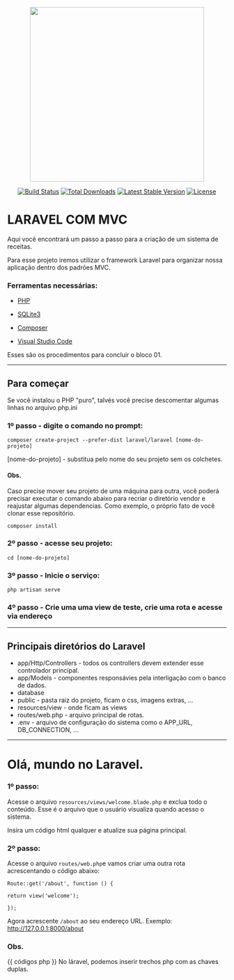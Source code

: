 <p align="center"><a href="https://laravel.com" target="_blank"><img src="https://raw.githubusercontent.com/laravel/art/master/logo-lockup/5%20SVG/2%20CMYK/1%20Full%20Color/laravel-logolockup-cmyk-red.svg" width="400"></a></p>

<p align="center">
<a href="https://travis-ci.org/laravel/framework"><img src="https://travis-ci.org/laravel/framework.svg" alt="Build Status"></a>
<a href="https://packagist.org/packages/laravel/framework"><img src="https://img.shields.io/packagist/dt/laravel/framework" alt="Total Downloads"></a>
<a href="https://packagist.org/packages/laravel/framework"><img src="https://img.shields.io/packagist/v/laravel/framework" alt="Latest Stable Version"></a>
<a href="https://packagist.org/packages/laravel/framework"><img src="https://img.shields.io/packagist/l/laravel/framework" alt="License"></a>
</p>


# LARAVEL COM MVC

Aqui você encontrará um passo a passo para a criação de um sistema de receitas. 

Para esse projeto iremos utilizar o framework Laravel para organizar nossa aplicação dentro dos padrões MVC.

### Ferramentas necessárias: 

* [PHP](https://www.php.net/)

* [SQLite3](https://www.sqlite.org/)

* [Composer](https://getcomposer.org/)

* [Visual Studio Code](https://code.visualstudio.com/)

Esses são os procedimentos para concluir o bloco 01.

------

## Para começar

Se você instalou o PHP "puro", talvés você precise descomentar algumas linhas no arquivo php.ini

### 1º passo - digite o comando no prompt: 

`composer create-project --prefer-dist laravel/laravel [nome-do-projeto]`

[nome-do-projeto] - substitua pelo nome do seu projeto sem os colchetes.

#### Obs.

Caso precise mover seu projeto de uma máquina para outra, você poderá precisar executar o comando abaixo para recriar o diretório vendor e reajustar algumas dependencias. Como exemplo, o próprio fato de você clonar esse repositório. 

`composer install`

### 2º passo - acesse seu projeto:

`cd [nome-do-projeto]`

### 3º passo - Inicie o serviço: 

`php artisan serve`

### 4º passo - Crie uma uma view de teste, crie uma rota e acesse via endereço

------

## Principais diretórios do Laravel

* app/Http/Controllers - todos os controllers devem extender esse controlador principal. 
* app/Models - componentes responsávies pela interligação com o banco de dados. 
* database
* public - pasta raiz do projeto, ficam o css, imagens extras, ...
* resources/view - onde ficam as views
* routes/web.php - arquivo principal de rotas. 
* .env - arquivo de configuração do sistema como o APP_URL, DB_CONNECTION, ...



------

# Olá, mundo no Laravel. 

### 1º passo:

Acesse o arquivo `resources/views/welcome.blade.php` e exclua todo o conteúdo. Esse é o arquivo que o usuário visualiza quando acesso o sistema. 

Insira um código html qualquer e atualize sua página principal. 

### 2º passo: 

Acesse o arquivo `routes/web.php`e vamos criar uma outra rota acrescentando o código abaixo: 

`Route::get('/about', function () {`

  `return view('welcome');`

`});`

Agora acrescente `/about` ao seu endereço URL. Exemplo: http://127.0.0.1:8000/about

### Obs.

{{ códigos php }} No láravel, podemos inserir trechos php com as chaves duplas. 


